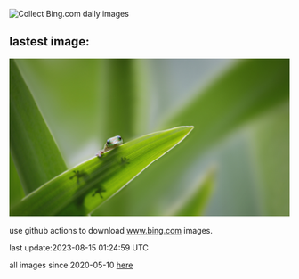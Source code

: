![Collect Bing.com daily images](https://github.com/counter2015/bing-daily-images/workflows/Collect%20Bing.com%20daily%20images/badge.svg)
## lastest image:
![](images/GeckoLeaf.jpg)

use github actions to download www.bing.com images.

last update:2023-08-15 01:24:59 UTC

all images since 2020-05-10 [here](https://github.com/counter2015/bing-daily-images/tree/master/images) 
